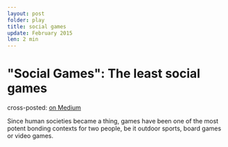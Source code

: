 ```yaml
---
layout: post
folder: play
title: social games
update: February 2015
len: 2 min
---
```

# "Social Games": The least social games
<div class="essay-subtext">cross-posted: <a href="https://medium.com/@keerthiko/toys-to-games-25d35b40425d">on Medium</a></div>

Since human societies became a thing, games have been one of the most potent bonding contexts for two people, be it outdoor sports, board games or video games.
